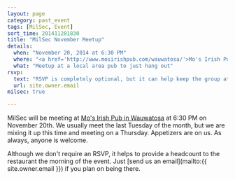```yaml
---
layout: page
category: past_event
tags: [MilSec, Event]
sort_time: 201411201830
title: "MilSec November Meetup"
details:
  when: "November 20, 2014 at 6:30 PM"
  where: "<a href='http://www.mosirishpub.com/wauwatosa/'>Mo's Irish Pub in Wauwatosa</a>"
  what: "Meetup at a local area pub to just hang out"
rsvp:
  text: "RSVP is completely optional, but it can help keep the group at the same table"
  url: site.owner.email
milsec: true

---
```

MilSec will be meeting at [Mo's Irish Pub in Wauwatosa](http://www.mosirishpub.com/wauwatosa/) at 6:30 PM on November 20th. We usually meet the last Tuesday of the month, but we are mixing it up this time and meeting on a Thursday. Appetizers are on us. As always, anyone is welcome.

Although we don't require an RSVP, it helps to provide a headcount to the restaurant the morning of the event. Just [send us an email](mailto:{{ site.owner.email }}) if you plan on being there.
